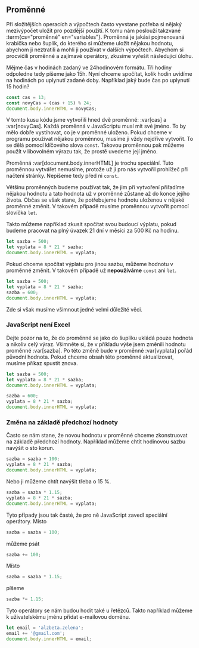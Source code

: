 ## Proměnné

Při složitějších operacích a výpočtech často vyvstane potřeba si nějaký mezivýpočet uložit pro pozdější použití. K tomu nám poslouží takzvané :term{cs="proměnné" en="variables"}. Proměnná je jakási pojmenovaná krabička nebo šuplík, do kterého si můžeme uložit nějakou hodnotu, abychom ji neztratili a mohli ji používat v dalších výpočtech. Abychom si procvičili proměnné a zajímavé operátory, zkusíme vyřešit následující úlohu.

Mějme čas v hodinách zadaný ve 24hodinovém formátu. Tři hodiny odpoledne tedy píšeme jako 15h. Nyní chceme spočítat, kolik hodin uvidíme na hodinách po uplynutí zadané doby. Například jaký bude čas po uplynutí 15 hodin?

```js
const cas = 13;
const novyCas = (cas + 15) % 24;
document.body.innerHTML = novyCas;
```

V tomto kusu kódu jsme vytvořili hned dvě proměnné: :var[cas] a :var[novyCas]. Každá proměnná v JavaScriptu musí mít své jméno. To by mělo dobře vystihovat, co je v proměnné uloženo. Pokud chceme v programu používat nějakou proměnnou, musíme ji vždy nejdříve vytvořit. To se dělá pomocí klíčového slova `const`. Takovou proměnnou pak můžeme použít v libovolném výrazu tak, že prostě uvedeme její jméno.

Proměnná :var[document.body.innerHTML] je trochu speciální. Tuto proměnnou vytvářet nemusíme, protože už ji pro nás vytvořil prohlížeč při načtení stránky. Nepíšeme tedy před ni `const`.

Většinu proměnných budeme používat tak, že jim při vytvoření přiřadíme nějakou hodnotu a tato hodnota už v proměnné zůstane až do konce jejího života. Občas se však stane, že potřebujeme hodnotu uloženou v nějaké proměnné změnit. V takovém případě musíme proměnnou vytvořit pomocí slovíčka `let`.

Takto můžeme například zkusit spočítat svou budoucí výplatu, pokud budeme pracovat na plný úvazek 21 dní v měsíci za 500 Kč na hodinu.

```js
let sazba = 500;
let vyplata = 8 * 21 * sazba;
document.body.innerHTML = vyplata;
```

Pokud chceme spočítat výplatu pro jinou sazbu, můžeme hodnotu v proměnné změnit. V takovém případě už **nepoužíváme** `const` ani `let`.

```js
let sazba = 500;
let vyplata = 8 * 21 * sazba;
sazba = 600;
document.body.innerHTML = vyplata;
```

Zde si však musíme všimnout jedné velmi důležité věci.

### JavaScript není Excel

Dejte pozor na to, že do proměnné se jako do šuplíku ukládá pouze hodnota a nikoliv celý výraz. Všimněte si, že v příkladu výše jsem změnili hodnotu proměnné :var[sazba]. Po této změně bude v proměnné :var[vyplata] pořád původní hodnota. Pokud chceme obsah této proměnné aktualizovat, musíme příkaz spustit znova.

```js
let sazba = 500;
let vyplata = 8 * 21 * sazba;
document.body.innerHTML = vyplata;

sazba = 600;
vyplata = 8 * 21 * sazba;
document.body.innerHTML = vyplata;
```

### Změna na základě předchozí hodnoty

Často se nám stane, že novou hodnotu v proměnné chceme zkonstruovat na základě předchozí hodnoty. Například můžeme chtít hodinovou sazbu navýšit o sto korun.

```js
sazba = sazba + 100;
vyplata = 8 * 21 * sazba;
document.body.innerHTML = vyplata;
```

Nebo ji můžeme chtít navýšit třeba o 15 %.

```js
sazba = sazba * 1.15;
vyplata = 8 * 21 * sazba;
document.body.innerHTML = vyplata;
```

Tyto případy jsou tak časté, že pro ně JavaScript zavedl speciální operátory. Místo

```js
sazba = sazba + 100;
```

můžeme psát

```js
sazba += 100;
```

Místo

```js
sazba = sazba * 1.15;
```

píšeme

```js
sazba *= 1.15;
```

Tyto operátory se nám budou hodit také u řetězců. Takto například můžeme k uživatelskému jménu přidat e-mailovou doménu.

```js
let email = 'alzbeta.zelena';
email += '@gmail.com';
document.body.innerHTML = email;
```
